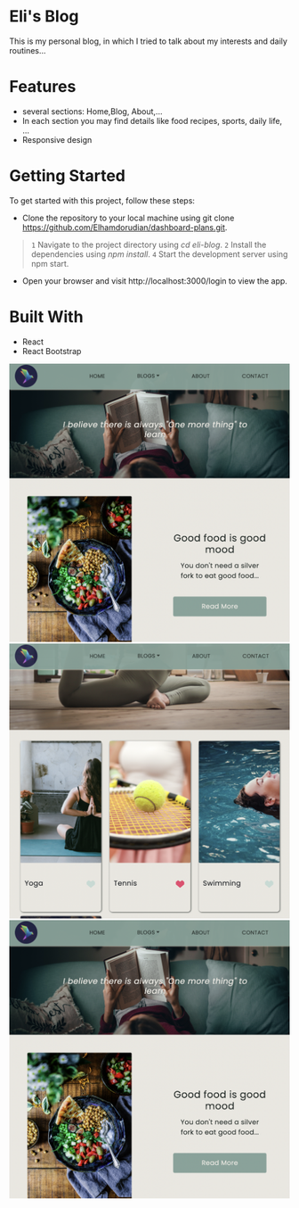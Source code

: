 # Eli's Blog
This is my personal blog, in which I tried to talk about my interests and daily routines...


# Features
* several sections: Home,Blog, About,...
* In each section you may find details like food recipes, sports, daily life, ...
* Responsive design

# Getting Started
To get started with this project, follow these steps:

* Clone the repository to your local machine using git clone https://github.com/Elhamdorudian/dashboard-plans.git.

> `1` Navigate to the project directory using _cd eli-blog_.
> `2` Install the dependencies using _npm install_.
> `4` Start the development server using npm start.

* Open your browser and visit http://localhost:3000/login to view the app.

# Built With
* React
* React Bootstrap

![Home Page](https://github.com/Elhamdorudian/eli-blog/blob/master/src/images/readme/blog-1.png)
![Blogs](https://github.com/Elhamdorudian/eli-blog/blob/master/src/images/readme/blog-2.png)
![Blogs](https://github.com/Elhamdorudian/eli-blog/blob/master/src/images/readme/blog-1.png)